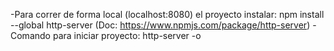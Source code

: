 -Para correr de forma local (localhost:8080) el proyecto instalar: npm install --global http-server (Doc: https://www.npmjs.com/package/http-server)
-Comando para iniciar proyecto: http-server -o